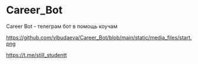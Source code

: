 # Career_Bot
Career Bot - телеграм бот в помощь коучам

https://github.com/vlbudaeva/Career_Bot/blob/main/static/media_files/start.png

https://t.me/still_studentt

